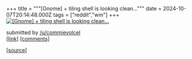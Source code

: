 +++
title = """[Gnome] + tiling shell is looking clean..."""
date = 2024-10-07T20:14:48.000Z
tags = ["reddit","wm"]
+++
[![[Gnome] + tiling shell is looking clean...](https://preview.redd.it/xutxl65k6etd1.png?width=640&crop=smart&auto=webp&s=ede04d22efc6746e3987b63571ee0b7e49b06f27 "[Gnome] + tiling shell is looking clean...")](https://www.reddit.com/r/unixporn/comments/1fyhehq/gnome_tiling_shell_is_looking_clean/)

submitted by [/u/commievolcel](https://www.reddit.com/user/commievolcel)  
[\[link\]](https://i.redd.it/xutxl65k6etd1.png) [\[comments\]](https://www.reddit.com/r/unixporn/comments/1fyhehq/gnome_tiling_shell_is_looking_clean/)

[[source]](https://www.reddit.com/r/unixporn/comments/1fyhehq/gnome_tiling_shell_is_looking_clean/)
